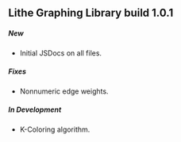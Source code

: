 ## Lithe Graphing Library build 1.0.1

##### New

- Initial JSDocs on all files.

##### Fixes

- Nonnumeric edge weights.

##### In Development

- K-Coloring algorithm.
